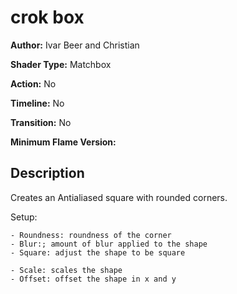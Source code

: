 # crok box

**Author:** Ivar Beer and Christian

**Shader Type:** Matchbox

**Action:** No

**Timeline:** No

**Transition:** No

**Minimum Flame Version:** 


## Description
Creates an Antialiased square with rounded corners.

Setup:

    - Roundness: roundness of the corner
    - Blur:; amount of blur applied to the shape
    - Square: adjust the shape to be square

    - Scale: scales the shape
    - Offset: offset the shape in x and y
